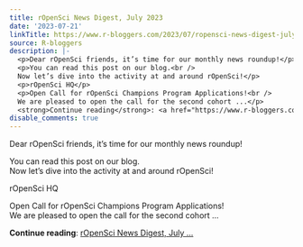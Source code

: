 ```yaml
---
title: rOpenSci News Digest, July 2023
date: '2023-07-21'
linkTitle: https://www.r-bloggers.com/2023/07/ropensci-news-digest-july-2023/
source: R-bloggers
description: |-
  <p>Dear rOpenSci friends, it’s time for our monthly news roundup!</p>
  <p>You can read this post on our blog.<br />
  Now let’s dive into the activity at and around rOpenSci!</p>
  <p>rOpenSci HQ</p>
  <p>Open Call for rOpenSci Champions Program Applications!<br />
  We are pleased to open the call for the second cohort ...</p>
  <strong>Continue reading</strong>: <a href="https://www.r-bloggers.com/2023/07/ropensci-news-digest-july-2023/">rOpenSci News Digest, July ...
disable_comments: true
---
```

<p>Dear rOpenSci friends, it’s time for our monthly news roundup!</p>
<p>You can read this post on our blog.<br />
Now let’s dive into the activity at and around rOpenSci!</p>
<p>rOpenSci HQ</p>
<p>Open Call for rOpenSci Champions Program Applications!<br />
We are pleased to open the call for the second cohort ...</p>
<strong>Continue reading</strong>: <a href="https://www.r-bloggers.com/2023/07/ropensci-news-digest-july-2023/">rOpenSci News Digest, July ...